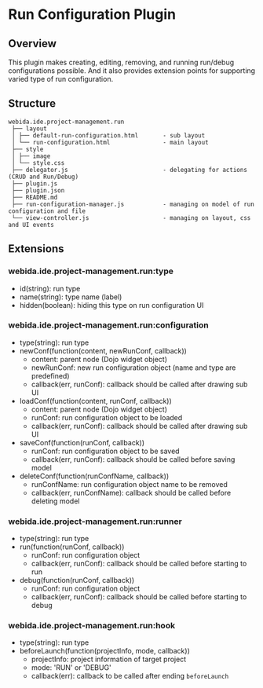 # Run Configuration Plugin

## Overview

This plugin makes creating, editing, removing, and running run/debug configurations possible.
And it also provides extension points for supporting varied type of run configuration.

## Structure

```
webida.ide.project-management.run
 ├── layout
 │ ├── default-run-configuration.html       - sub layout
 │ └── run-configuration.html               - main layout
 ├── style
 │ ├── image
 │ └── style.css
 ├── delegator.js                           - delegating for actions (CRUD and Run/Debug)
 ├── plugin.js
 ├── plugin.json
 ├── README.md
 ├── run-configuration-manager.js           - managing on model of run configuration and file
 └── view-controller.js                     - managing on layout, css and UI events
```

## Extensions

### webida.ide.project-management.run:type

- id(string): run type
- name(string): type name (label)
- hidden(boolean): hiding this type on run configuration UI

### webida.ide.project-management.run:configuration

- type(string): run type
- newConf(function(content, newRunConf, callback))
    - content: parent node (Dojo widget object)
    - newRunConf: new run configuration object (name and type are predefined)
    - callback(err, runConf): callback should be called after drawing sub UI
- loadConf(function(content, runConf, callback))
    - content: parent node (Dojo widget object)
    - runConf: run configuration object to be loaded
    - callback(err, runConf): callback should be called after drawing sub UI
- saveConf(function(runConf, callback))
    - runConf: run configuration object to be saved
    - callback(err, runConf): callback should be called before saving model
- deleteConf(function(runConfName, callback))
    - runConfName: run configuration object name to be removed
    - callback(err, runConfName): callback should be called before deleting model

### webida.ide.project-management.run:runner

- type(string): run type
- run(function(runConf, callback))
    - runConf: run configuration object
    - callback(err, runConf): callback should be called before starting to run
- debug(function(runConf, callback))
    - runConf: run configuration object
    - callback(err, runConf): callback should be called before starting to debug

### webida.ide.project-management.run:hook

- type(string): run type
- beforeLaunch(function(projectInfo, mode, callback))
    - projectInfo: project information of target project
    - mode: 'RUN' or 'DEBUG'
    - callback(err): callback to be called after ending `beforeLaunch`

